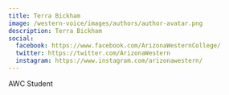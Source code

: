```yaml
---
title: Terra Bickham
image: /western-voice/images/authors/author-avatar.png
description: Terra Bickham
social:
  facebook: https://www.facebook.com/ArizonaWesternCollege/
  twitter: https://twitter.com/ArizonaWestern
  instagram: https://www.instagram.com/arizonawestern/
---
```


AWC Student